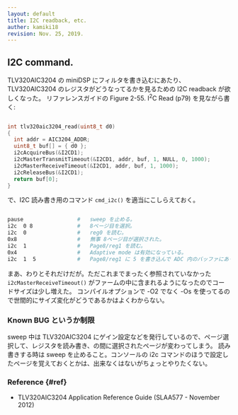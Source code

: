 ```yaml
---
layout: default
title: I2C readback, etc.
auther: kamiki18
revision: Nov. 25, 2019.
---
```


## I2C command.


TLV320AIC3204 の miniDSP にフィルタを書き込むにあたり、TLV320AIC3204 のレジスタがどうなってるかを見るための I2C readback が欲しくなった。
リファレンスガイドの Figure 2-55. I<sup>2</sup>C Read (p79) を見ながら書く:

~~~ c

int tlv320aic3204_read(uint8_t d0)
{
  int addr = AIC3204_ADDR;
  uint8_t buf[] = { d0 };
  i2cAcquireBus(&I2CD1);
  i2cMasterTransmitTimeout(&I2CD1, addr, buf, 1, NULL, 0, 1000);
  i2cMasterReceiveTimeout(&I2CD1, addr, buf, 1, 1000);
  i2cReleaseBus(&I2CD1);
  return buf[0];
}

~~~

で、I2C 読み書き用のコマンド `cmd_i2c()` を適当にこしらえておく。

~~~ sh

pause                 #   sweep を止める。
i2c  0 8              #   8ページ目を選択。
i2c  0                #   reg0 を読む。
0x8                   #   無事 8ページ目が選択された。
i2c  1                #   Page8/reg1 を読む。
0x4                   #   Adaptive mode は有効になっている。
i2c  1  5             #   Page8/reg1 に 5 を書き込んで ADC 内のバッファにあったフィルタデータを miniDSP に送り込む。 

~~~

まあ、わりとそれだけだが。ただこれまでまったく参照されていなかった `i2cMasterReceiveTimeout()`
がファームの中に含まれるようになったのでコードサイズは少し増えた。
コンパイルオプションで -O2 でなく -Os を使ってるので世間的にサイズ変化がどうであるかはよくわからない。


### Known BUG というか制限

sweep 中は TLV320AIC3204 にゲイン設定などを発行しているので、ページ選択して、レジスタを読み書き、の間に選択されたページが変わってしまう。
読み書きする時は sweep を止めること。コンソールの i2c コマンドのほうで設定したページを覚えておくとかは、出来なくはないがちょっとやりたくない。


### Reference {#ref}

 * TLV320AIC3204 Application Reference Guide (SLAA577 - November 2012)

